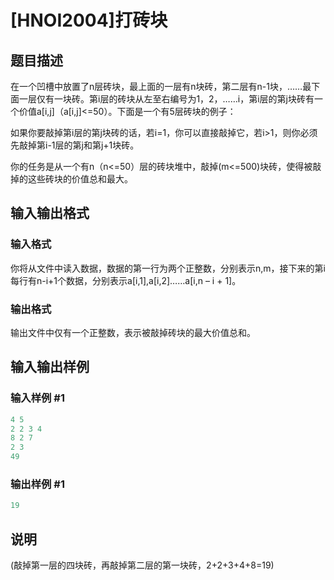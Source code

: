 # [HNOI2004]打砖块

## 题目描述

在一个凹槽中放置了n层砖块，最上面的一层有n块砖，第二层有n-1块，……最下面一层仅有一块砖。第i层的砖块从左至右编号为1，2，……i，第i层的第j块砖有一个价值a[i,j]（a[i,j]<=50）。下面是一个有5层砖块的例子：

如果你要敲掉第i层的第j块砖的话，若i=1，你可以直接敲掉它，若i>1，则你必须先敲掉第i-1层的第j和第j+1块砖。

你的任务是从一个有n（n<=50）层的砖块堆中，敲掉(m<=500)块砖，使得被敲掉的这些砖块的价值总和最大。

## 输入输出格式

### 输入格式

你将从文件中读入数据，数据的第一行为两个正整数，分别表示n,m，接下来的第i每行有n-i+1个数据，分别表示a[i,1],a[i,2]……a[i,n – i + 1]。

### 输出格式

输出文件中仅有一个正整数，表示被敲掉砖块的最大价值总和。

## 输入输出样例

### 输入样例 #1

```cpp
4 5
2 2 3 4
8 2 7
2 3
49
```


### 输出样例 #1

```cpp
19

```
## 说明

(敲掉第一层的四块砖，再敲掉第二层的第一块砖，2+2+3+4+8=19)

